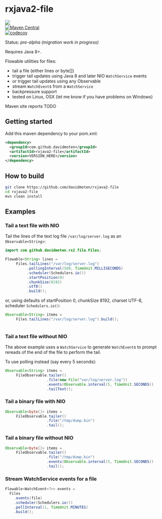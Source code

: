 # rxjava2-file

<a href="https://travis-ci.org/davidmoten/rxjava2-file"><img src="https://travis-ci.org/davidmoten/rxjava2-file.svg"/></a><br/>
[![Maven Central](https://maven-badges.herokuapp.com/maven-central/com.github.davidmoten/rxjava2-file/badge.svg?style=flat)](https://maven-badges.herokuapp.com/maven-central/com.github.davidmoten/rxjava2-file)</br>
[![codecov](https://codecov.io/gh/davidmoten/rxjava2-file/branch/master/graph/badge.svg)](https://codecov.io/gh/davidmoten/rxjava2-file)


Status: *pre-alpha (migration work in progress)*

Requires Java 8+.

Flowable utilities for files:
* tail a file (either lines or byte[]) 
* trigger tail updates using Java 8 and later NIO ```WatchService``` events
* or trigger tail updates using any Observable
* stream ```WatchEvent```s from a ```WatchService```
* backpressure support
* tested on Linux, OSX (let me know if you have problems on Windows)

Maven site reports TODO 

## Getting started
Add this maven dependency to your pom.xml:
```xml
<dependency>
  <groupId>com.github.davidmoten</groupId>
  <artifactId>rxjava2-file</artifactId>
  <version>VERSION_HERE</version>
</dependency>
```

## How to build

```bash
git clone https://github.com/davidmoten/rxjava2-file
cd rxjava2-file
mvn clean install 
```

## Examples

### Tail a text file with NIO

Tail the lines of the text log file ```/var/log/server.log``` as an ```Observable<String>```:

```java
import com.github.davidmoten.rx2.file.Files;

Flowable<String> lines = 
     Files.tailLines("/var/log/server.log")
          .pollingInterval(500, TimeUnit.MILLISECONDS)
          .scheduler(Schedulers.io())
          .startPosition(0)
          .chunkSize(8192)
          .utf8()
          .build();
```
or, using defaults of startPosition 0, chunkSize 8192, charset UTF-8, scheduler `Schedulers.io()`:
```java
Observable<String> items = 
     Files.tailLines("/var/log/server.log").build();
	  
```
### Tail a text file without NIO

The above example uses a ```WatchService``` to generate ```WatchEvent```s to prompt rereads of the end of the file to perform the tail.

To use polling instead (say every 5 seconds):

```java
Observable<String> items = 
     FileObservable.tailer()
                   .file(new File("var/log/server.log"))
                   .events(Observable.interval(5, TimeUnit.SECONDS))
                   .tailText();
```

### Tail a binary file with NIO
```java
Observable<byte[]> items = 
     FileObservable.tailer()
                   .file("/tmp/dump.bin")
                   .tail();
```

### Tail a binary file without NIO
```java
Observable<byte[]> items = 
     FileObservable.tailer()
                   .file("/tmp/dump.bin")
                   .events(Observable.interval(5, TimeUnit.SECONDS))
                   .tail();
```

### Stream WatchService events for a file
```java
Flowable<WatchEvent<?>> events = 
  Files
    .events(file)
    .scheduler(Schedulers.io())
    .pollInterval(1, TimeUnit.MINUTES)
    .build();
```
